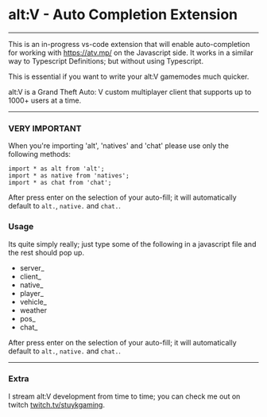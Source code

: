 # alt:V - Auto Completion Extension

---

This is an in-progress vs-code extension that will enable auto-completion for working with https://atv.mp/ on the Javascript side. It works in a similar way to Typescript Definitions; but without using Typescript.

This is essential if you want to write your alt:V gamemodes much quicker.

alt:V is a Grand Theft Auto: V custom multiplayer client that supports up to 1000+ users at a time.

---

### VERY IMPORTANT

When you're importing 'alt', 'natives' and 'chat' please use only the following methods:
```
import * as alt from 'alt';
import * as native from 'natives';
import * as chat from 'chat';
```

After press enter on the selection of your auto-fill; it will automatically default to `alt.`, `native.` and `chat.`.

### Usage

Its quite simply really; just type some of the following in a javascript file and the rest should pop up.

* server_
* client_
* native_
* player_
* vehicle_
* weather
* pos_
* chat_

After press enter on the selection of your auto-fill; it will automatically default to `alt.`, `native.` and `chat.`.

---

### Extra

I stream alt:V development from time to time; you can check me out on twitch [twitch.tv/stuykgaming](https://www.twitch.tv/stuykgaming).